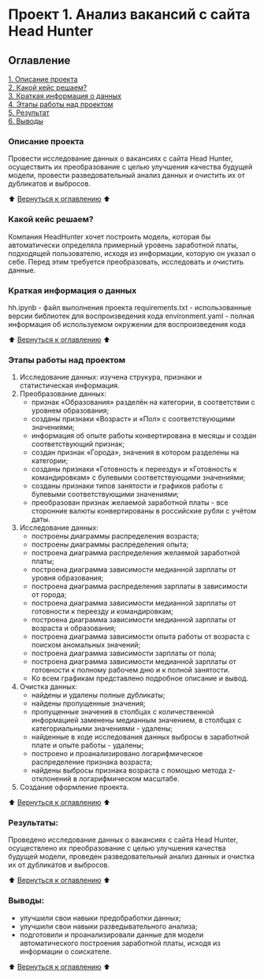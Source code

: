 # Проект 1. Анализ вакансий с сайта Head Hunter

## Оглавление  
[1. Описание проекта](.README.md#Описание-проекта)  
[2. Какой кейс решаем?](.README.md#Какой-кейс-решаем)  
[3. Краткая информация о данных](.README.md#Краткая-информация-о-данных)  
[4. Этапы работы над проектом](.README.md#Этапы-работы-над-проектом)  
[5. Результат](.README.md#Результат)    
[6. Выводы](.README.md#Выводы) 

### Описание проекта   

Провести исследование данных о вакансиях с сайта Head Hunter, осуществить их преобразование с целью улучшения качества будущей модели, провести разведовательный анализ данных и очистить их от дубликатов и выбросов.

:arrow_up: [Вернуться к оглавлению](https://github.com/aeabramov/hh_cleardata#Оглавление) :arrow_up:


### Какой кейс решаем?    

Компания HeadHunter хочет построить модель, которая бы автоматически определяла примерный уровень заработной платы, подходящей пользователю, исходя из информации, которую он указал о себе. Перед этим требуется преобразовать, исследовать и очистить данные.


### Краткая информация о данных

hh.ipynb - файл выполнения проекта
requirements.txt - использованные версии библиотек для воспроизведения кода
environment.yaml - полная информация об используемом окружении для воспроизведения кода
  
:arrow_up: [Вернуться к оглавлению](https://github.com/aeabramov/hh_cleardata#Оглавление) :arrow_up:


### Этапы работы над проектом  
1. Исследование данных: изучена струкура, признаки и статистическая информация.
2. Преобразование данных:
    - признак «Образования» разделён на категории, в соответствии с уровнем образования;
    - созданы признаки «Возраст» и «Пол» с соответствующими значениями;
    - информация об опыте работы конвертирована в месяцы и создан соответствующий признак;
    - создан признак «Города», значения в котором разделены на категории;
    - созданы признаки «Готовность к переезду» и «Готовность к командировкам» с булевыми соответствующими значениями;
    - созданы признаки типов занятости и графиков работы с булевыми соответствующими значениями;
    - преобразован признак желаемой заработной платы - все сторонние валюты конвертированы в российские рубли с учётом даты.
3. Исследование данных:
    - построены диаграммы распределения возраста;
    - построены диаграммы распределения опыта;
    - построена диаграмма распределения желаемой заработной платы;
    - построена диаграмма зависимости медианной зарплаты от уровня образования;
    - построена диаграмма распределения зарплаты в зависимости от города;
    - построена диаграмма зависимости медианной зарплаты от готовности к переезду и командировкам;
    - построена диаграмма зависимости медианной зарплаты от возраста и образования;
    - построена диаграмма зависимости опыта работы от возраста с поиском аномальных значений;
    - построена диаграмма зависимости зарплаты от пола;
    - построена диаграмма зависимости медианной зарплаты от готовности к полному рабочем дню и к полной занятости.
    * Ко всем графикам представлено подробное описание и вывод.
4. Очистка данных:
    - найдены и удалены полные дубликаты;
    - найдены пропущенные значения;
    - пропущенные значения в столбцах с количественной информацией заменены медианным значением, в столбцах с категориальными значениями - удалены;
    - найденные в ходе исследования данных выбросы в заработной плате и опыте работы - удалены;
    - построено и проанализировано логарифмическое распределение признака возраста;
    - найдены выбросы признака возраста с помощью метода z-отклонений в логарифмическом масштабе.
5. Создание оформление проекта.

:arrow_up: [Вернуться к оглавлению](https://github.com/aeabramov/hh_cleardata#Оглавление) :arrow_up:


### Результаты:  
Проведено исследование данных о вакансиях с сайта Head Hunter, осуществлено их преобразование с целью улучшения качества будущей модели, проведен разведовательный анализ данных и очистка их от дубликатов и выбросов.

:arrow_up: [Вернуться к оглавлению](https://github.com/aeabramov/hh_cleardata#Оглавление) :arrow_up:


### Выводы:  
- улучшили свои навыки предобработки данных;
- улучшили свои навыки разведывательного анализа;
- подготовили и проанализировали данные для модели автоматического построения заработной платы, исходя из информации о соискателе.

:arrow_up: [Вернуться к оглавлению](https://github.com/aeabramov/hh_cleardata#Оглавление) :arrow_up: